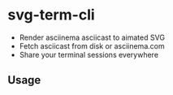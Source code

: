 # svg-term-cli

* Render asciinema asciicast to aimated SVG
* Fetch asciicast from disk or asciinema.com
* Share your terminal sessions everywhere

## Usage

```
```
